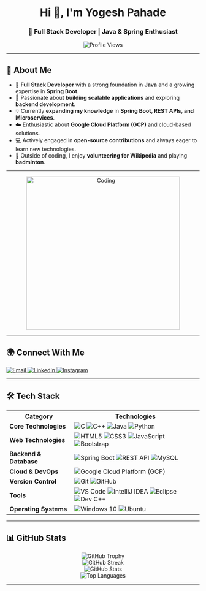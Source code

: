 <h1 align="center">Hi 👋, I'm Yogesh Pahade</h1>
<h3 align="center">🚀 Full Stack Developer | Java & Spring Enthusiast</h3>

<p align="center">
  <img src="https://komarev.com/ghpvc/?username=theyogesh10&label=Profile%20Views&color=0e75b6&style=flat" alt="Profile Views" />
</p>

---

## 🚀 About Me  
* 🎯 **Full Stack Developer** with a strong foundation in **Java** and a growing expertise in **Spring Boot**.  
* 🚀 Passionate about **building scalable applications** and exploring **backend development**.  
* 💡 Currently **expanding my knowledge** in **Spring Boot, REST APIs, and Microservices**.  
* ☁️ Enthusiastic about **Google Cloud Platform (GCP)** and cloud-based solutions.  
* 💻 Actively engaged in **open-source contributions** and always eager to learn new technologies.  
* 🏈 Outside of coding, I enjoy **volunteering for Wikipedia** and playing **badminton**.  

---

<div align="center">
<img align="" alt="Coding" width="400" src="https://user-images.githubusercontent.com/74038190/212749171-b84692a8-2b04-4e3b-93ca-ac14705da224.gif">
</div>

---

## 🌍 Connect With Me  

<p align="left">
  <a href="mailto:yogeshpahade10@gmail.com">
    <img src="https://img.shields.io/badge/Email-D14836?style=for-the-badge&logo=gmail&logoColor=white" alt="Email" />
  </a>
  <a href="https://linkedin.com/in/theyogesh10" target="_blank">
    <img src="https://img.shields.io/badge/LinkedIn-0A66C2?style=for-the-badge&logo=linkedin&logoColor=white" alt="LinkedIn"/>
  </a>
  <a href="https://instagram.com/theyogesh100" target="_blank">
    <img src="https://img.shields.io/badge/Instagram-E4405F?style=for-the-badge&logo=instagram&logoColor=white" alt="Instagram"/>
  </a>
</p>

---

## 🛠️ Tech Stack  

<table>
<tr>
<th>Category</th>
<th>Technologies</th>
</tr>
<tr>
<td><b>Core Technologies</b></td>
<td>
  <img src="https://img.shields.io/badge/C-00599C?style=flat&logo=c&logoColor=white" alt="C" />
  <img src="https://img.shields.io/badge/C%2B%2B-00599C?style=flat&logo=c%2B%2B&logoColor=white" alt="C++" />
  <img src="https://img.shields.io/badge/Java-007396?style=flat&logo=java&logoColor=white" alt="Java" />
  <img src="https://img.shields.io/badge/Python-3776AB?style=flat&logo=python&logoColor=white" alt="Python" />
</td>
</tr>
<tr>
<td><b>Web Technologies</b></td>
<td>
  <img src="https://img.shields.io/badge/HTML5-E34F26?style=flat&logo=html5&logoColor=white" alt="HTML5" />
  <img src="https://img.shields.io/badge/CSS3-1572B6?style=flat&logo=css3&logoColor=white" alt="CSS3" />
  <img src="https://img.shields.io/badge/JavaScript-F7DF1E?style=flat&logo=javascript&logoColor=black" alt="JavaScript" />
  <img src="https://img.shields.io/badge/Bootstrap-7952B3?style=flat&logo=bootstrap&logoColor=white" alt="Bootstrap" />
</td>
</tr>
<tr>
<td><b>Backend & Database</b></td>
<td>
  <img src="https://img.shields.io/badge/Spring_Boot-6DB33F?style=flat&logo=spring-boot&logoColor=white" alt="Spring Boot" />
  <img src="https://img.shields.io/badge/REST_API-FF6F00?style=flat&logo=api&logoColor=white" alt="REST API" />
  <img src="https://img.shields.io/badge/MySQL-005C84?style=flat&logo=mysql&logoColor=white" alt="MySQL" />
</td>
</tr>
<tr>
<td><b>Cloud & DevOps</b></td>
<td>
  <img src="https://img.shields.io/badge/Google_Cloud-4285F4?style=flat&logo=google-cloud&logoColor=white" alt="Google Cloud Platform (GCP)" />
</td>
</tr>
<tr>
<td><b>Version Control</b></td>
<td>
  <img src="https://img.shields.io/badge/Git-F05032?style=flat&logo=git&logoColor=white" alt="Git" />
  <img src="https://img.shields.io/badge/GitHub-181717?style=flat&logo=github&logoColor=white" alt="GitHub" />
</td>
</tr>
<tr>
<td><b>Tools</b></td>
<td>
  <img src="https://img.shields.io/badge/VS%20Code-007ACC?style=flat&logo=visual-studio-code&logoColor=white" alt="VS Code" />
  <img src="https://img.shields.io/badge/IntelliJ%20IDEA-000000?style=flat&logo=intellij-idea&logoColor=white" alt="IntelliJ IDEA" />
  <img src="https://img.shields.io/badge/Eclipse-2C2255?style=flat&logo=eclipse&logoColor=white" alt="Eclipse" />
  <img src="https://img.shields.io/badge/Dev%20C%2B%2B-004482?style=flat&logo=c&logoColor=white" alt="Dev C++" />
</td>
</tr>
<tr>
<td><b>Operating Systems</b></td>
<td>
  <img src="https://img.shields.io/badge/Windows-0078D6?style=flat&logo=windows&logoColor=white" alt="Windows 10" />
  <img src="https://img.shields.io/badge/Ubuntu-E95420?style=flat&logo=ubuntu&logoColor=white" alt="Ubuntu" />
</td>
</tr>
</table>

---

## 📊 GitHub Stats  

<p align="center">
  <img src="https://github-profile-trophy.vercel.app/?username=theyogesh10&theme=onedark" alt="GitHub Trophy" />
   <br />
  <img src="https://github-readme-streak-stats.herokuapp.com/?user=theyogesh10&theme=dark" alt="GitHub Streak" />
  <br />
  <img src="https://github-readme-stats.vercel.app/api?username=theyogesh10&show_icons=true&theme=dark" alt="GitHub Stats" />
  <br />
  <img src="https://github-readme-stats.vercel.app/api/top-langs/?username=theyogesh10&layout=compact&theme=dark" alt="Top Languages" />
</p>

---
